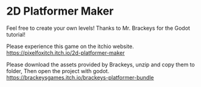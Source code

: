 # 2D Platformer Maker

Feel free to create your own levels!
Thanks to Mr. Brackeys for the Godot tutorial!

Please experience this game on the itchio website. https://pixelfoxitch.itch.io/2d-platformer-maker

Please download the assets provided by Brackeys, unzip and copy them to folder, Then open the project with godot. https://brackeysgames.itch.io/brackeys-platformer-bundle
